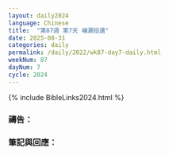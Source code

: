 ```yaml
---
layout: daily2024
language: Chinese
title:  "第87週 第7天 補漏拾遺"
date: 2025-08-31
categories: daily
permalink: /daily/2022/wk87-day7-daily.html
weekNum: 87
dayNum: 7
cycle: 2024
---
```


{% include BibleLinks2024.html %}

### 禱告：

### 筆記與回應：
